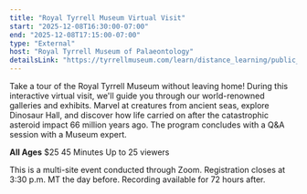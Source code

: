 ```yaml
---
title: "Royal Tyrrell Museum Virtual Visit"
start: "2025-12-08T16:30:00-07:00"
end: "2025-12-08T17:15:00-07:00"
type: "External"
host: "Royal Tyrrell Museum of Palaeontology"
detailsLink: "https://tyrrellmuseum.com/learn/distance_learning/public_webcasts"
---
```

Take a tour of the Royal Tyrrell Museum without leaving home! During this interactive virtual visit, we'll guide you through our world-renowned galleries and exhibits. Marvel at creatures from ancient seas, explore Dinosaur Hall, and discover how life carried on after the catastrophic asteroid impact 66 million years ago. The program concludes with a Q&A session with a Museum expert.

**All Ages**
$25
45 Minutes
Up to 25 viewers

This is a multi-site event conducted through Zoom. Registration closes at 3:30 p.m. MT the day before. Recording available for 72 hours after.